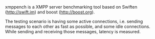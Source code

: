 xmppench is a XMPP server benchmarking tool based on Swiften (http://swift.im) and boost (http://boost.org).

The testing scenario is having some active connections, i.e. sending messages to each other as fast as possible, and some idle connections. While sending and receiving those messages, latency is measured.